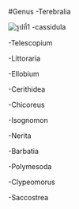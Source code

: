 #Genus
-Terebralia 

![รูปที่1](https://drive.google.com/file/d/1yd74t3b9NIDZOdBIs7xTUv7OiLXzk99J/view)
-cassidula

-Telescopium

-Littoraria

-Ellobium 

-Cerithidea 

-Chicoreus

-Isognomon

-Nerita

-Barbatia

-Polymesoda

-Clypeomorus

-Saccostrea

